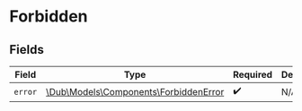 # Forbidden


## Fields

| Field                                                                              | Type                                                                               | Required                                                                           | Description                                                                        |
| ---------------------------------------------------------------------------------- | ---------------------------------------------------------------------------------- | ---------------------------------------------------------------------------------- | ---------------------------------------------------------------------------------- |
| `error`                                                                            | [\Dub\Models\Components\ForbiddenError](../../Models/Components/ForbiddenError.md) | :heavy_check_mark:                                                                 | N/A                                                                                |